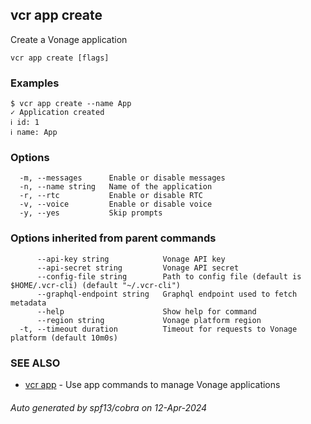 ## vcr app create

Create a Vonage application

```
vcr app create [flags]
```

### Examples

```
$ vcr app create --name App
✓ Application created
ℹ id: 1
ℹ name: App

```

### Options

```
  -m, --messages      Enable or disable messages
  -n, --name string   Name of the application
  -r, --rtc           Enable or disable RTC
  -v, --voice         Enable or disable voice
  -y, --yes           Skip prompts
```

### Options inherited from parent commands

```
      --api-key string            Vonage API key
      --api-secret string         Vonage API secret
      --config-file string        Path to config file (default is $HOME/.vcr-cli) (default "~/.vcr-cli")
      --graphql-endpoint string   Graphql endpoint used to fetch metadata
      --help                      Show help for command
      --region string             Vonage platform region
  -t, --timeout duration          Timeout for requests to Vonage platform (default 10m0s)
```

### SEE ALSO

* [vcr app](vcr_app.md)	 - Use app commands to manage Vonage applications

###### Auto generated by spf13/cobra on 12-Apr-2024
